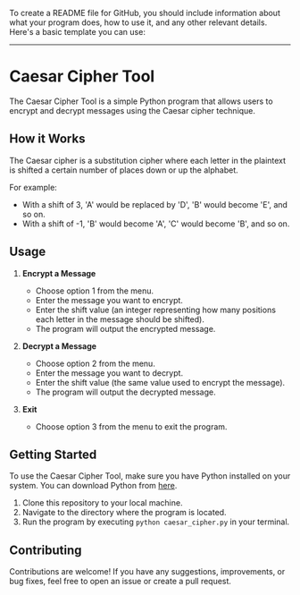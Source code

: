 To create a README file for GitHub, you should include information about what your program does, how to use it, and any other relevant details. Here's a basic template you can use:

---

# Caesar Cipher Tool

The Caesar Cipher Tool is a simple Python program that allows users to encrypt and decrypt messages using the Caesar cipher technique.

## How it Works

The Caesar cipher is a substitution cipher where each letter in the plaintext is shifted a certain number of places down or up the alphabet.

For example:
- With a shift of 3, 'A' would be replaced by 'D', 'B' would become 'E', and so on.
- With a shift of -1, 'B' would become 'A', 'C' would become 'B', and so on.

## Usage

1. **Encrypt a Message**
   - Choose option 1 from the menu.
   - Enter the message you want to encrypt.
   - Enter the shift value (an integer representing how many positions each letter in the message should be shifted).
   - The program will output the encrypted message.

2. **Decrypt a Message**
   - Choose option 2 from the menu.
   - Enter the message you want to decrypt.
   - Enter the shift value (the same value used to encrypt the message).
   - The program will output the decrypted message.

3. **Exit**
   - Choose option 3 from the menu to exit the program.

## Getting Started

To use the Caesar Cipher Tool, make sure you have Python installed on your system. You can download Python from [here](https://www.python.org/downloads/).

1. Clone this repository to your local machine.
2. Navigate to the directory where the program is located.
3. Run the program by executing `python caesar_cipher.py` in your terminal.

## Contributing

Contributions are welcome! If you have any suggestions, improvements, or bug fixes, feel free to open an issue or create a pull request.
